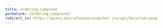 ```yaml
---
title: ordering.compound
permalink: /ordering.compound/
redirect_to: https://guava.dev/releases/snapshot-jre/api/docs/com/google/common/collect/Ordering.html#compound-java.lang.Iterable-
---
```

